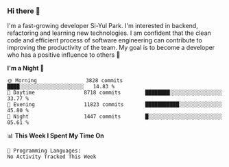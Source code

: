 ### Hi there 👋


I'm a fast-growing developer Si-Yul Park. I'm interested in backend, refactoring and learning new technologies. I am confident that the clean code and efficient process of software engineering can contribute to improving the productivity of the team. My goal is to become a developer who has a positive influence to others 🔭

<!--START_SECTION:waka-->
**I'm a Night 🦉** 

```text
🌞 Morning                3828 commits        ████░░░░░░░░░░░░░░░░░░░░░   14.83 % 
🌆 Daytime                8718 commits        ████████░░░░░░░░░░░░░░░░░   33.77 % 
🌃 Evening                11823 commits       ███████████░░░░░░░░░░░░░░   45.80 % 
🌙 Night                  1447 commits        █░░░░░░░░░░░░░░░░░░░░░░░░   05.61 % 
```


📊 **This Week I Spent My Time On** 

```text
💬 Programming Languages: 
No Activity Tracked This Week
```


<!--END_SECTION:waka-->
